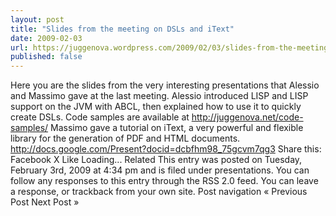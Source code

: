 ```yaml
---
layout: post
title: "Slides from the meeting on DSLs and iText"
date: 2009-02-03
url: https://juggenova.wordpress.com/2009/02/03/slides-from-the-meeting-on-dsls-and-itext/
published: false 
---
```


Here you are the slides from the very interesting presentations that Alessio and Massimo gave at the last meeting. Alessio introduced LISP and LISP support on the JVM with ABCL, then explained how to use it to quickly create DSLs. Code samples are available at http://juggenova.net/code-samples/ Massimo gave a tutorial on iText, a very powerful and flexible library for the generation of PDF and HTML documents. http://docs.google.com/Present?docid=dcbfhm98_75gcvm7qg3 Share this: Facebook X Like Loading... Related This entry was posted on Tuesday, February 3rd, 2009 at 4:34 pm and is filed under presentations. You can follow any responses to this entry through the RSS 2.0 feed. You can leave a response, or trackback from your own site. Post navigation « Previous Post Next Post »

